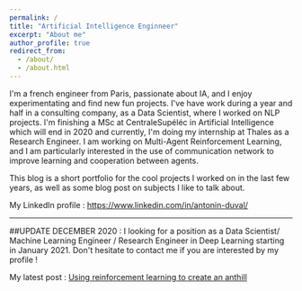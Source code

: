 ```yaml
---
permalink: /
title: "Artificial Intelligence Enginneer"
excerpt: "About me"
author_profile: true
redirect_from: 
  - /about/
  - /about.html
---
```


I'm a french engineer from Paris, passionate about IA, and I enjoy experimentating and find new fun projects. I've have work during a year and half in a consulting company, as a Data Scientist, where I worked on NLP projects. I'm finishing a MSc at CentraleSupéléc in Artificial Intelligence which will end in 2020 and currently, I'm doing my internship at Thales as a Research Engineer. I am working on Multi-Agent Reinforcement Learning, and I am particularly interested in the use of communication network to improve learning and cooperation between agents.


This blog is a short portfolio for the cool projects I worked on in the last few years, as well as some blog post on subjects I like to talk about.

My LinkedIn profile : https://www.linkedin.com/in/antonin-duval/

---

##UPDATE DECEMBER 2020 :
I looking for a position as a Data Scientist/ Machine Learning Engineer / Research Engineer in Deep Learning starting in January 2021. Don't hesitate to contact me if you are interested by my profile !


My latest post : [Using reinforcement learning to create an anthill](https://antoninduval.github.io/posts/2020/04/blog-post-2/)


